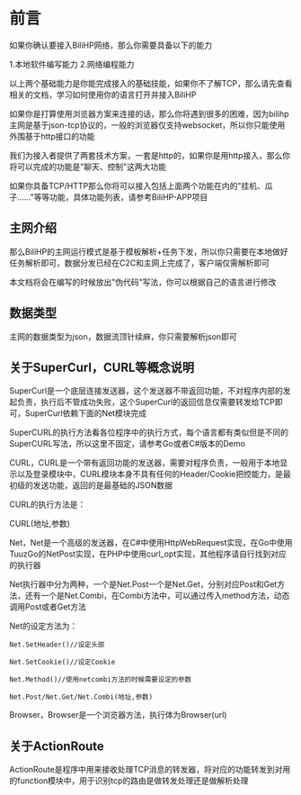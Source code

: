 # 前言

如果你确认要接入BiliHP网络，那么你需要具备以下的能力

1.本地软件编写能力
2.网络编程能力

以上两个基础能力是你能完成接入的基础技能，如果你不了解TCP，那么请先查看相关的文档，学习如何使用你的语言打开并接入BiliHP


如果你是打算使用浏览器方案来连接的话，那么你将遇到很多的困难，因为bilihp主网是基于json-tcp协议的，一般的浏览器仅支持websocket，所以你只能使用外围基于http接口的功能


我们为接入者提供了两套技术方案，一套是http的，如果你是用http接入，那么你将可以完成的功能是"聊天、控制"这两大功能


如果你具备TCP/HTTP那么你将可以接入包括上面两个功能在内的"挂机、瓜子……"等等功能，具体功能列表，请参考BiliHP-APP项目


## 主网介绍

那么BiliHP的主网运行模式是基于模板解析+任务下发，所以你只需要在本地做好任务解析即可，数据分发已经在C2C和主网上完成了，客户端仅需解析即可

本文档将会在编写的时候放出"伪代码"写法，你可以根据自己的语言进行修改



## 数据类型

主网的数据类型为json，数据流顶针续麻，你只需要解析json即可


## 关于SuperCurl，CURL等概念说明

SuperCurl是一个底层连接发送器，这个发送器不带返回功能，不对程序内部的发起负责，执行后不管成功失败，这个SuperCurl的返回信息仅需要转发给TCP即可，SuperCurl依赖下面的Net模块完成

SuperCURL的执行方法看各位程序中的执行方式，每个语言都有类似但是不同的SuperCURL写法，所以这里不固定，请参考Go或者C#版本的Demo




CURL，CURL是一个带有返回功能的发送器，需要对程序负责，一般用于本地显示以及登录模块中，CURL模块本身不具有任何的Header/Cookie把控能力，是最初级的发送功能，返回的是最基础的JSON数据

CURL的执行方法是：

CURL(地址,参数)


Net，Net是一个高级的发送器，在C#中使用HttpWebRequest实现，在Go中使用TuuzGo的NetPost实现，在PHP中使用curl_opt实现，其他程序请自行找到对应的执行器

Net执行器中分为两种，一个是Net.Post一个是Net.Get，分别对应Post和Get方法，还有一个是Net.Combi，在Combi方法中，可以通过传入method方法，动态调用Post或者Get方法

Net的设定方法为：

    Net.SetHeader()//设定头部
    
    Net.SetCookie()//设定Cookie
    
    Net.Method()//使用netcombi方法的时候需要设定的参数
    
    Net.Post/Net.Get/Net.Combi(地址,参数)


Browser，Browser是一个浏览器方法，执行体为Browser(url)



## 关于ActionRoute

ActionRoute是程序中用来接收处理TCP消息的转发器，将对应的功能转发到对用的function模块中，用于识别tcp的路由是做转发处理还是做解析处理